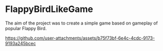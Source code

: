 # FlappyBirdLikeGame

The aim of the project was to create a simple game based on gameplay of popular Flappy Bird.

https://github.com/user-attachments/assets/b75f73bf-6e4c-4cdc-9173-9193a245bcec



